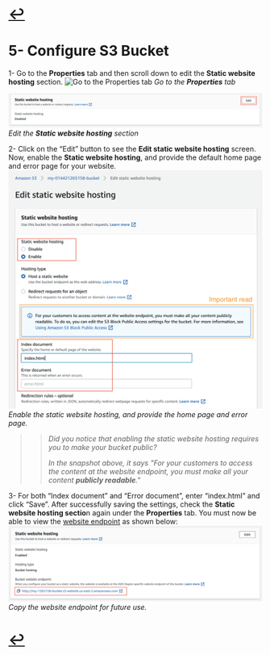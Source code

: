 # [ ↩ ](README.md) 

# 5- Configure S3 Bucket
1- Go to the **Properties** tab and then scroll down to edit the **Static website hosting** section.
![Go to the Properties tab
](12.png)
*Go to the **Properties** tab*

![Edit the Static website hosting section](./image/13.png)
*Edit the **Static website hosting** section*

2- Click on the “Edit” button to see the **Edit static website hosting** screen. Now, enable the **Static website hosting**, and provide the default home page and error page for your website.
![Enable the static website hosting, and provide the home page and error page.](./image/14.png)
*Enable the static website hosting, and provide the home page and error page.*

>> *Did you notice that enabling the static website hosting requires you to make your bucket public?*
>> 
>> *In the snapshot above, it says "For your customers to access the content at the website endpoint, you must make all your content **publicly readable**."*

3- For both “Index document” and “Error document”, enter “index.html” and click “Save”. 
After successfully saving the settings, check the **Static website hosting sectio**n again under the **Properties** tab. 
You must now be able to view the [website endpoint](https://docs.aws.amazon.com/AmazonS3/latest/dev/WebsiteEndpoints.html) as shown below:
![Copy the website endpoint for future use.](./image/15.png)
*Copy the website endpoint for future use.*



# [ ↩ ](README.md) 
